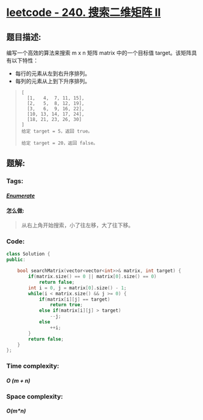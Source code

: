 # [leetcode - 240. 搜索二维矩阵 II](https://leetcode-cn.com/problems/search-a-2d-matrix-ii/)

## 题目描述:

编写一个高效的算法来搜索 m x n 矩阵 matrix 中的一个目标值 target。该矩阵具有以下特性：

* 每行的元素从左到右升序排列。
* 每列的元素从上到下升序排列。

> ```
> [
>   [1,   4,  7, 11, 15],
>   [2,   5,  8, 12, 19],
>   [3,   6,  9, 16, 22],
>   [10, 13, 14, 17, 24],
>   [18, 21, 23, 26, 30]
> ]
> 给定 target = 5，返回 true。
> 
> 给定 target = 20，返回 false。
> ```

## 题解:

### Tags:

#### *[Enumerate](https://github.com/yang-233/Algorithm-note/tree/master/Enumerate)* 

#### 怎么做:

> 从右上角开始搜索，小了往左移，大了往下移。

### Code:

```c++
class Solution {
public:

    bool searchMatrix(vector<vector<int>>& matrix, int target) {
        if(matrix.size() == 0 || matrix[0].size() == 0)
            return false;
        int i = 0, j = matrix[0].size() - 1;
        while(i < matrix.size() && j >= 0) {
            if(matrix[i][j] == target)
                return true;
            else if(matrix[i][j] > target)
                --j;
            else
                ++i;
        }
        return false;
    }
};
```

### Time complexity:

#### *O (m + n)*

### Space complexity:

#### *O(m\*n)*

